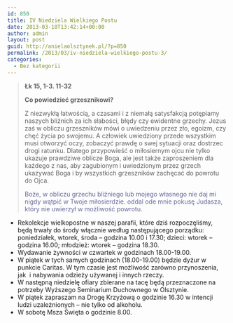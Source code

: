 ```yaml
---
id: 850
title: IV Niedziela Wielkiego Postu
date: 2013-03-10T13:42:14+00:00
author: admin
layout: post
guid: http://anielaolsztynek.pl/?p=850
permalink: /2013/03/iv-niedziela-wielkiego-postu-3/
categories:
  - Bez kategorii
---
```

> **Łk 15, 1-3. 11-32**
> 
> **Co powiedzieć grzesznikowi?**
> 
> Z niezwykłą łatwością, a czasami i z niemałą satysfakcją potępiamy naszych bliźnich za ich słabości, błędy czy ewidentne grzechy. Jezus zaś w obliczu grzeszników mówi o uwiedzeniu przez zło, egoizm, czy chęć życia po swojemu. A człowiek uwiedziony przede wszystkim musi otworzyć oczy, zobaczyć prawdę o swej sytuacji oraz dostrzec drogi ratunku. Dlatego przypowieść o miłosiernym ojcu nie tylko ukazuje prawdziwe oblicze Boga, ale jest także zaproszeniem dla każdego z nas, aby zagubionym i uwiedzionym przez grzech ukazywać Boga i by wszystkich grzeszników zachęcać do powrotu do Ojca.
> 
> <span style="color: #666699;">Boże, w obliczu grzechu bliźniego lub mojego własnego nie daj mi nigdy wątpić w Twoje miłosierdzie. oddal ode mnie pokusę Judasza, który nie uwierzył w możliwość powrotu.</span>

  * Rekolekcje wielkopostne w naszej parafii, które dziś rozpoczęliśmy, będą trwały do środy włącznie według następującego porządku: poniedziałek, wtorek, środa &#8211; godzina 10.00 i 17.30; dzieci: wtorek &#8211; godzina 16.00; młodzież: wtorek &#8211; godzina 18.30.
  * Wydawanie żywności w czwartek w godzinach 18.00-19.00.
  * W piątek w tych samych godzinach (18.00-19.00) będzie dyżur w punkcie Caritas. W tym czasie jest możliwość zarówno przynoszenia, jak  i nabywania odzieży używanej i innych rzeczy.
  * W następną niedzielę ofiary zbierane na tacę będą przeznaczone na potrzeby Wyższego Seminarium Duchownego w Olsztynie.
  * W piątek zapraszam na Drogę Krzyżową o godzinie 16.30 w intencji ludzi uzależnionych &#8211; nie tylko od alkoholu.
  * W sobotę Msza Święta o godzinie 8.00.